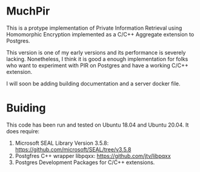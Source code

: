 # MuchPir

This is a protype implementation of Private Information Retrieval using Homomorphic Encryption implemented as a C/C++ Aggregate extension to Postgres.

This version is one of my early versions and its performance is severely lacking. Nonetheless, I think it is good a enough implementation for
folks who want to experiment with PIR on Postgres and have a working C/C++ extension.


I will soon be adding building documentation and a server docker file.

# Buiding

This code has been run and tested on Ubuntu 18.04 and Ubuntu 20.04. It does require:

1. Microsoft SEAL Library Version 3.5.8: https://github.com/microsoft/SEAL/tree/v3.5.8
2. Postgfres C++ wrapper libpqxx: https://github.com/jtv/libpqxx
3. Postgres Development Packages for C/C++ extensions.
